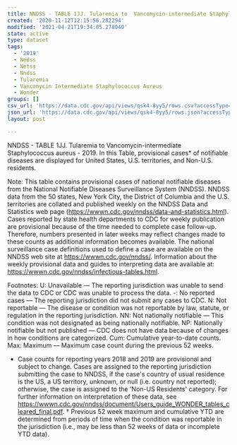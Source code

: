 ```yaml
---
title: NNDSS - TABLE 1JJ. Tularemia to  Vancomycin-intermediate Staphylococcus aureus
created: '2020-11-12T12:15:56.282294'
modified: '2021-04-21T19:34:05.278040'
state: active
type: dataset
tags:
  - '2019'
  - Nedss
  - Netss
  - Nndss
  - Tularemia
  - Vancomycin Intermediate Staphylococcus Aureus
  - Wonder
groups: []
csv_url: 'https://data.cdc.gov/api/views/qsk4-8yy5/rows.csv?accessType=DOWNLOAD'
json_url: 'https://data.cdc.gov/api/views/qsk4-8yy5/rows.json?accessType=DOWNLOAD'
layout: post

---
```

NNDSS - TABLE 1JJ. Tularemia to  Vancomycin-intermediate Staphylococcus aureus - 2019. In this Table, provisional cases* of notifiable diseases are displayed for United States, U.S. territories, and Non-U.S. residents. 

Note: 
This table contains provisional cases of national notifiable diseases from the National Notifiable Diseases Surveillance System (NNDSS). NNDSS data from the 50 states, New York City, the District of Columbia and the U.S. territories are collated and published weekly on the NNDSS Data and Statistics web page (https://wwwn.cdc.gov/nndss/data-and-statistics.html). Cases reported by state health departments to CDC for weekly publication are provisional because of the time needed to complete case follow-up. Therefore, numbers presented in later weeks may reflect changes made to these counts as additional information becomes available. The national surveillance case definitions used to define a case are available on the NNDSS web site at https://wwwn.cdc.gov/nndss/. Information about the weekly provisional data and guides to interpreting data are available at: https://wwwn.cdc.gov/nndss/infectious-tables.html. 

Footnotes:
U: Unavailable — The reporting jurisdiction was unable to send the data to CDC or CDC was unable to process the data.
-: No reported cases — The reporting jurisdiction did not submit any cases to CDC.
N: Not reportable — The disease or condition was not reportable by law, statute, or regulation in the reporting jurisdiction.
NN: Not nationally notifiable — This condition was not designated as being nationally notifiable.
NP: Nationally notifiable but not published — CDC does not have data because of changes in how conditions are categorized.
Cum: Cumulative year-to-date counts.
Max: Maximum — Maximum case count during the previous 52 weeks.
* Case counts for reporting years 2018 and 2019 are provisional and subject to change. Cases are assigned to the reporting jurisdiction submitting the case to NNDSS, if the case's country of usual residence is the US, a US territory, unknown, or null (i.e. country not reported); otherwise, the case is assigned to the 'Non-US Residents' category. For further information on interpretation of these data, see https://wwwn.cdc.gov/nndss/document/Users_guide_WONDER_tables_cleared_final.pdf. 
† Previous 52 week maximum and cumulative YTD are determined from periods of time when the condition was reportable in the jurisdiction (i.e., may be less than 52 weeks of data or incomplete YTD data).
